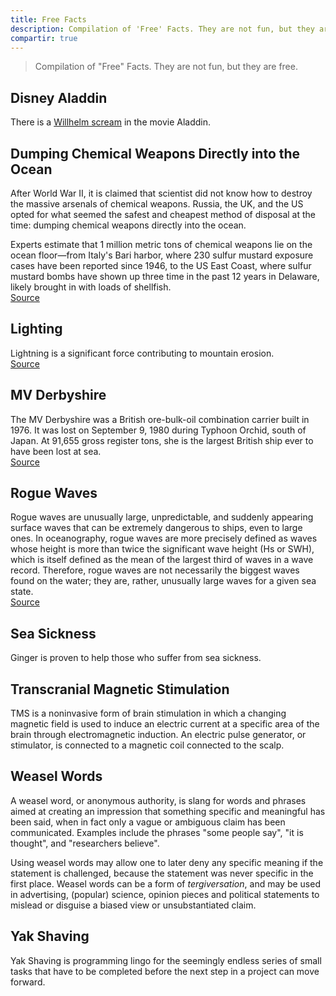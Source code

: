 ```yaml
---
title: Free Facts
description: Compilation of 'Free' Facts. They are not fun, but they are free.
compartir: true
---
```


> Compilation of "Free" Facts. They are not fun, but they are free.

## Disney Aladdin

There is a [Willhelm scream](https://en.wikipedia.org/wiki/Wilhelm_scream) in the movie Aladdin.

## Dumping Chemical Weapons Directly into the Ocean

After World War II, it is claimed that scientist did not know how to destroy the massive arsenals of chemical weapons. Russia, the UK, and the US opted for what seemed the safest and cheapest method of disposal at the time: dumping chemical weapons directly into the ocean.

Experts estimate that 1 million metric tons of chemical weapons lie on the ocean floor—from Italy's Bari harbor, where 230 sulfur mustard exposure cases have been reported since 1946, to the US East Coast, where sulfur mustard bombs have shown up three time in the past 12 years in Delaware, likely brought in with loads of shellfish.  
[Source](https://www.smithsonianmag.com/science-nature/decaying-weapons-world-war-II-threaten-waters-worldwide-180961046/)

## Lighting

Lightning is a significant force contributing to mountain erosion.  
[Source](https://www.livescience.com/40701-lightning-strikes-erode-mountains.html)

## MV Derbyshire

The MV Derbyshire was a British ore-bulk-oil combination carrier built in 1976. It was lost on September 9, 1980 during Typhoon Orchid, south of Japan. At 91,655 gross register tons, she is the largest British ship ever to have been lost at sea.  
[Source](https://en.wikipedia.org/wiki/MV_Derbyshire)

## Rogue Waves

Rogue waves are unusually large, unpredictable, and suddenly appearing surface waves that can be extremely dangerous to ships, even to large ones.
In oceanography, rogue waves are more precisely defined as waves whose height is more than twice the significant wave height (Hs or SWH), which is itself defined as the mean of the largest third of waves in a wave record. Therefore, rogue waves are not necessarily the biggest waves found on the water; they are, rather, unusually large waves for a given sea state.  
[Source](https://en.wikipedia.org/wiki/Rogue_wave)

## Sea Sickness

Ginger is proven to help those who suffer from sea sickness.

## Transcranial Magnetic Stimulation

TMS is a noninvasive form of brain stimulation in which a changing magnetic field is used to induce an electric current at a specific area of the brain through electromagnetic induction. An electric pulse generator, or stimulator, is connected to a magnetic coil connected to the scalp.

## Weasel Words

A weasel word, or anonymous authority, is slang for words and phrases aimed at creating an impression that something specific and meaningful has been said, when in fact only a vague or ambiguous claim has been communicated. Examples include the phrases "some people say", "it is thought", and "researchers believe".

Using weasel words may allow one to later deny any specific meaning if the statement is challenged, because the statement was never specific in the first place. Weasel words can be a form of _tergiversation_, and may be used in advertising, (popular) science, opinion pieces and political statements to mislead or disguise a biased view or unsubstantiated claim.

## Yak Shaving

Yak Shaving is programming lingo for the seemingly endless series of small tasks that have to be completed before the next step in a project can move forward.

